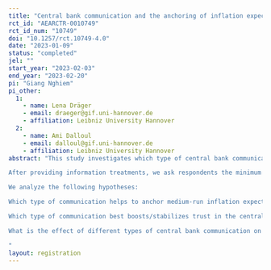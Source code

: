 ```yaml
---
title: "Central bank communication and the anchoring of inflation expectations in times of above-target inflation"
rct_id: "AEARCTR-0010749"
rct_id_num: "10749"
doi: "10.1257/rct.10749-4.0"
date: "2023-01-09"
status: "completed"
jel: ""
start_year: "2023-02-03"
end_year: "2023-02-20"
pi: "Giang Nghiem"
pi_other:
  1:
    - name: Lena Dräger
    - email: draeger@gif.uni-hannover.de
    - affiliation: Leibniz University Hannover
  2:
    - name: Ami Dalloul
    - email: dalloul@gif.uni-hannover.de
    - affiliation: Leibniz University Hannover
abstract: "This study investigates which type of central bank communication helps to anchor medium-run inflation expectations in the face of above-target inflation. For this purpose, we run randomized control trials on a representative sample of German consumers as follows. First, we collect socio-demographic variables, inflation and financial literacy, general knowledge and trust in the European Central Bank (the ECB), and point inflation perceptions and expectations. Then, the respondents are randomly allocated to six groups, including five treated groups and one control group, which receives no information. Each treated group receives one of the following information: (1) a text about the ECB’s inflations projection, (2) a text about the ECB’s inflation target, (3) a text about a statement of the ECB’s president, (4) a text about the ECB’s inflations projections and a statement of the ECB’s president, and (5) a text about the ECB’s inflations target and a statement of the ECB’s president. The control group does not receive any information. The treatments allow us to compare the effect of the different information (projection, target, general statement) against the control group with no information and additionally allow us to test how combining numerical information about either the target or the projection with a text emphasizing the ECB’s determination to tackle inflation affects the anchoring.
After providing information treatments, we ask respondents the minimum and the maximum values of expected inflation over different horizons (short- and medium-run) and ask them the probability on a 0-100 scale that the average inflation expectations will be higher than the mid-point between the reported minimum and maximum. These questions allow us to measure the mean and uncertainty of posterior inflation expectations. We also ask some hypothetical questions about unexpected changes in inflation expectations, trust in the ECB's ability to deliver price stability in the medium term, as well as some questions to construct a consumer sentiment index. 
We analyze the following hypotheses:
Which type of communication helps to anchor medium-run inflation expectations in the face of above-target inflation?
Which type of communication best boosts/stabilizes trust in the central bank as well as trust that the ECB can reach its inflation target? 
What is the effect of different types of central bank communication on consumer sentiment?
"
layout: registration
---
```


